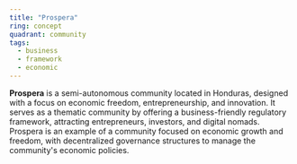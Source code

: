 ```yaml
---
title: "Prospera"
ring: concept
quadrant: community
tags:
  - business
  - framework
  - economic
---
```


**Prospera** is a semi-autonomous community located in Honduras, designed with a focus on economic freedom, entrepreneurship, and innovation. It serves as a thematic community by offering a business-friendly regulatory framework, attracting entrepreneurs, investors, and digital nomads. Prospera is an example of a community focused on economic growth and freedom, with decentralized governance structures to manage the community's economic policies.
